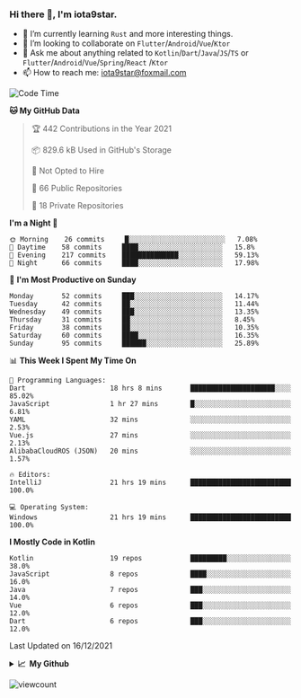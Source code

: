 ### Hi there 👋, I'm iota9star.

- 🌱 I’m currently learning `Rust` and more interesting things.
- 👯 I’m looking to collaborate on `Flutter`/`Android`/`Vue`/`Ktor`
- 💬 Ask me about anything related to `Kotlin`/`Dart`/`Java`/`JS`/`TS` or `Flutter`/`Android`/`Vue`/`Spring`/`React`
  /`Ktor`
- 📫 How to reach me: [iota9star@foxmail.com](iota9star@foxmail.com)



<!--START_SECTION:waka-->
![Code Time](http://img.shields.io/badge/Code%20Time-2%2C588%20hrs%204%20mins-blue)

**🐱 My GitHub Data** 

> 🏆 442 Contributions in the Year 2021
 > 
> 📦 829.6 kB Used in GitHub's Storage 
 > 
> 🚫 Not Opted to Hire
 > 
> 📜 66 Public Repositories 
 > 
> 🔑 18 Private Repositories  
 > 
**I'm a Night 🦉** 

```text
🌞 Morning    26 commits     █░░░░░░░░░░░░░░░░░░░░░░░░   7.08% 
🌆 Daytime    58 commits     ████░░░░░░░░░░░░░░░░░░░░░   15.8% 
🌃 Evening    217 commits    ██████████████░░░░░░░░░░░   59.13% 
🌙 Night      66 commits     ████░░░░░░░░░░░░░░░░░░░░░   17.98%

```
📅 **I'm Most Productive on Sunday** 

```text
Monday       52 commits     ███░░░░░░░░░░░░░░░░░░░░░░   14.17% 
Tuesday      42 commits     ██░░░░░░░░░░░░░░░░░░░░░░░   11.44% 
Wednesday    49 commits     ███░░░░░░░░░░░░░░░░░░░░░░   13.35% 
Thursday     31 commits     ██░░░░░░░░░░░░░░░░░░░░░░░   8.45% 
Friday       38 commits     ██░░░░░░░░░░░░░░░░░░░░░░░   10.35% 
Saturday     60 commits     ████░░░░░░░░░░░░░░░░░░░░░   16.35% 
Sunday       95 commits     ██████░░░░░░░░░░░░░░░░░░░   25.89%

```


📊 **This Week I Spent My Time On** 

```text
💬 Programming Languages: 
Dart                     18 hrs 8 mins       █████████████████████░░░░   85.02% 
JavaScript               1 hr 27 mins        █░░░░░░░░░░░░░░░░░░░░░░░░   6.81% 
YAML                     32 mins             ░░░░░░░░░░░░░░░░░░░░░░░░░   2.53% 
Vue.js                   27 mins             ░░░░░░░░░░░░░░░░░░░░░░░░░   2.13% 
AlibabaCloudROS (JSON)   20 mins             ░░░░░░░░░░░░░░░░░░░░░░░░░   1.57%

🔥 Editors: 
IntelliJ                 21 hrs 19 mins      █████████████████████████   100.0%

💻 Operating System: 
Windows                  21 hrs 19 mins      █████████████████████████   100.0%

```

**I Mostly Code in Kotlin** 

```text
Kotlin                   19 repos            █████████░░░░░░░░░░░░░░░░   38.0% 
JavaScript               8 repos             ████░░░░░░░░░░░░░░░░░░░░░   16.0% 
Java                     7 repos             ███░░░░░░░░░░░░░░░░░░░░░░   14.0% 
Vue                      6 repos             ███░░░░░░░░░░░░░░░░░░░░░░   12.0% 
Dart                     6 repos             ███░░░░░░░░░░░░░░░░░░░░░░   12.0%

```



 Last Updated on 16/12/2021
<!--END_SECTION:waka-->

<details>
  <summary><b>📈&nbsp;&nbsp;My Github</b></summary>
  <br>
  <img src='https://github-profile-trophy.vercel.app/?username=iota9star'>
  <img src='https://bad-apple-github-readme.vercel.app/api?show_bg=1&username=iota9star&hide_title=true'>
  <img src='http://cr-skills-chart-widget.azurewebsites.net/api/api?username=iota9star'>
</details>


![viewcount](https://count.getloli.com/get/@iota9star?theme=rule34)
